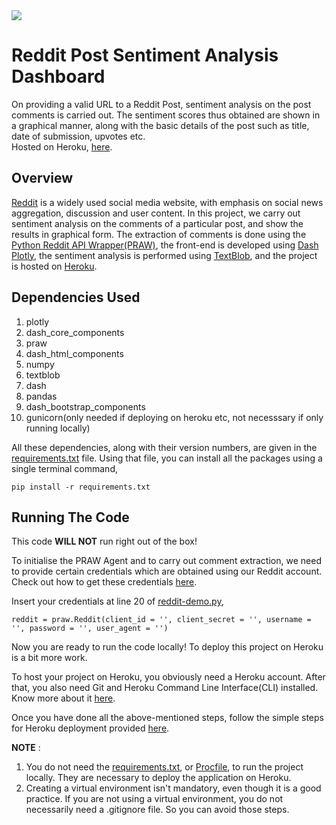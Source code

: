 <img src = "https://img.shields.io/website?down_color=red&down_message=Offline&up_color=green&up_message=Online&url=https%3A%2F%2Freddit-sentiment-app.herokuapp.com%2F">  
  
# Reddit Post Sentiment Analysis Dashboard  
  
On providing a valid URL to a Reddit Post, sentiment analysis on the post comments is carried out. The sentiment scores thus obtained are shown in a graphical manner, along with the basic details of the post such as title, date of submission, upvotes etc.  
Hosted on Heroku, [here](https://reddit-sentiment-app.herokuapp.com/).  
  
## Overview  
  
[Reddit](https://www.reddit.com/) is a widely used social media website, with emphasis on social news aggregation, discussion and user content. In this project, we carry out sentiment analysis on the comments of a particular post, and show the results in graphical form. The extraction of comments is done using the [Python Reddit API Wrapper(PRAW)](https://praw.readthedocs.io/en/latest/), the front-end is developed using [Dash Plotly](https://dash.plotly.com/), the sentiment analysis is performed using [TextBlob](https://textblob.readthedocs.io/en/dev/), and the project is hosted on [Heroku](https://www.heroku.com/).  
  
## Dependencies Used  
  
1. plotly
2. dash_core_components  
3. praw  
4. dash_html_components  
5. numpy  
6. textblob  
7. dash  
8. pandas  
9. dash_bootstrap_components  
10. gunicorn(only needed if deploying on heroku etc, not necesssary if only running locally)  
  
All these dependencies, along with their version numbers, are given in the [requirements.txt](https://github.com/pillaikartik10/reddit-sentiment-analysis-dashboard/blob/main/requirements.txt) file. Using that file, you can install all the packages using a single terminal command,  
```
pip install -r requirements.txt
```  
  
## Running The Code  
  
This code **WILL NOT** run right out of the box!  
  
To initialise the PRAW Agent and to carry out comment extraction, we need to provide certain credentials which are obtained using our Reddit account. Check out how to get these credentials [here](https://github.com/reddit-archive/reddit/wiki/OAuth2-Quick-Start-Example#first-steps).  
  
Insert your credentials at line 20 of [reddit-demo.py](https://github.com/pillaikartik10/reddit-sentiment-analysis-dashboard/blob/main/reddit-demo.py),  
```
reddit = praw.Reddit(client_id = '', client_secret = '', username = '', password = '', user_agent = '')
```  
  
Now you are ready to run the code locally! To deploy this project on Heroku is a bit more work.  
  
To host your project on Heroku, you obviously need a Heroku account. After that, you also need Git and Heroku Command Line Interface(CLI) installed. Know more about it [here](https://devcenter.heroku.com/articles/heroku-cli).  
  
Once you have done all the above-mentioned steps, follow the simple steps for Heroku deployment provided [here](https://dash.plotly.com/deployment).  
  
**NOTE** :  
1. You do not need the [requirements.txt](https://github.com/pillaikartik10/reddit-sentiment-analysis-dashboard/blob/main/requirements.txt), or [Procfile](https://github.com/pillaikartik10/reddit-sentiment-analysis-dashboard/blob/main/Procfile), to run the project locally. They are necessary to deploy the application on Heroku.  
2. Creating a virtual environment isn't mandatory, even though it is a good practice. If you are not using a virtual environment, you do not necessarily need a .gitignore file. So you can avoid those steps.  
  
